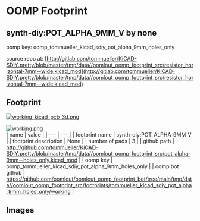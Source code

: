 # OOMP Footprint  
## synth-diy:POT_ALPHA_9MM_V  by none  
  
oomp key: oomp_tommueller_kicad_sdiy_pot_alpha_9mm_holes_only  
  
source repo at: [http://gitlab.com/tommueller/KiCAD-SDIY.pretty/blob/master/tmp/data//oomlout_oomp_footprint_src/resistor_horizontal-7mm--wide.kicad_mod](http://gitlab.com/tommueller/KiCAD-SDIY.pretty/blob/master/tmp/data//oomlout_oomp_footprint_src/resistor_horizontal-7mm--wide.kicad_mod)  
## Footprint  
  
[![working_kicad_pcb_3d.png](working_kicad_pcb_3d_600.png)](working_kicad_pcb_3d.png)  
  
[![working.png](working_600.png)](working.png)  
| name | value | 
| --- | --- | 
| footprint name | synth-diy:POT_ALPHA_9MM_V | 
| footprint description | None | 
| number of pads | 3 | 
| github path | http://github.com/tommueller/KiCAD-SDIY.pretty/blob/master/tmp/data//oomlout_oomp_footprint_src/pot_alpha-9mm--holes_only.kicad_mod | 
| oomp key | oomp_tommueller_kicad_sdiy_pot_alpha_9mm_holes_only | 
| oomp bot github | https://github.com/oomlout/oomlout_oomp_footprint_bot/tree/main/tmp/data//oomlout_oomp_footprint_src/footprints/tommueller_kicad_sdiy_pot_alpha_9mm_holes_only/working | 
## Images  
